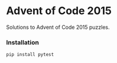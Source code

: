 # Advent of Code 2015
Solutions to Advent of Code 2015 puzzles.
### Installation
```pip install pytest```
